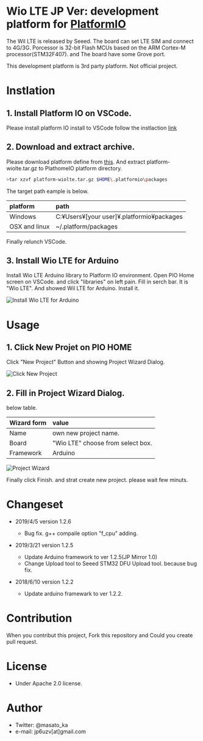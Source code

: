 # Wio LTE JP Ver: development platform for [PlatformIO](http://platformio.org)

The Wil LTE is released by Seeed. The board can set LTE SIM and connect to 4G/3G. Porcessor is 32-bit Flash MCUs based on the ARM Cortex-M processor(STM32F407). and The board have some Grove port. 

This development platform is 3rd party platform. Not official project.

# Instlation

## 1. Install Platform IO on VSCode.

Please install platform IO install to VSCode follow the instlaction [link](https://platformio.org/install/ide?install=vscode)

## 2. Download and extract archive.

Please download platform define from [this](https://dl.bintray.com/masato-ka/dl-package/platform-wiolte.tar.gz).
And extract platform-wiolte.tar.gz to PlathomeIO platform directory.

```bash
>tar xzvf platform-wiolte.tar.gz $HOME\.platformio\packages
```

The target path eample is below.

| platform | path|
|:----------|:---|
|Windows    | C:¥Users¥[your user]¥.platformio¥packages|
|OSX and linux | ~/.platform/packages|

Finally relunch VSCode.

## 3. Install Wio LTE for Arduino

Install Wio LTE Arduino library to Platform IO environment. Open PIO Home screen on VSCode. and click "libraries" on left pain. Fill in serch bar. It is "Wio LTE". And showed Wil LTE for Arduino. Install it.

![ Install Wio LTE for Arduino](https://github.com/masato-ka/platform-wiolte/blob/master/docs/images/instruction-image-01.png)



# Usage

## 1. Click New Projet on PIO HOME

Click "New Project" Button and showing Project Wizard Dialog.

![ Click New Project](https://github.com/masato-ka/platform-wiolte/blob/master/docs/images/instruction-image-02.png)


## 2. Fill in Project Wizard Dialog.

below table.

| Wizard form  | value                    |
|:-------------|:-------------------------|
|Name          | own new project name.    |
|Board         | "Wio LTE" choose from select box.|
|Framework     | Arduino|

![Project Wizard](https://github.com/masato-ka/platform-wiolte/blob/master/docs/images/instruction-image-03.png)

Finally click Finish. and strat create new project. please wait few minuts.

# Changeset

* 2019/4/5 version 1.2.6
    * Bug fix. g++ compaile option "f_cpu" adding. 

* 2019/3/21 version 1.2.5
    * Update Arduino framework to ver 1.2.5(JP Mirror 1.0)
    * Change Upload tool to Seeed STM32 DFU Upload tool. because bug fix.

* 2018/6/10 version 1.2.2
    * Update arduino framewark to ver 1.2.2.

# Contribution

When you contribut this project, Fork this repository and Could you create pull request.

# License 

* Under Apache 2.0 license.


# Author
* Twitter: @masato_ka
* e-mail: jp6uzv[at]gmail.com